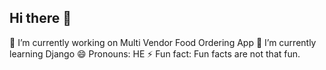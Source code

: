 ## Hi there 👋
🔭 I’m currently working on Multi Vendor Food Ordering App
🌱 I’m currently learning Django
😄 Pronouns: HE
⚡ Fun fact: Fun facts are not that fun.
<!--
**shivamchawla/shivamchawla** is a ✨ _special_ ✨ repository because its `README.md` (this file) appears on your GitHub profile.

Here are some ideas to get you started:


- 👯 I’m looking to collaborate on ...
- 🤔 I’m looking for help with ...
- 💬 Ask me about ...
- 📫 How to reach me: ...

-->
